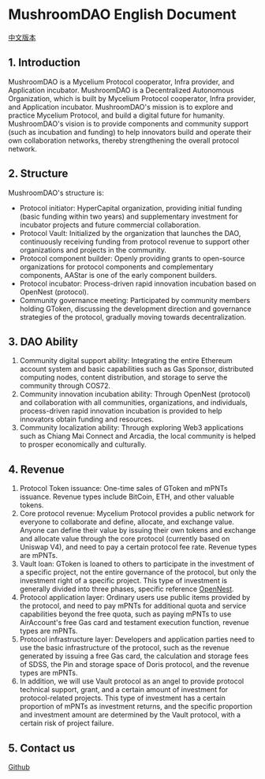 # MushroomDAO English Document
[中文版本](dao-cn.md)
## 1. Introduction
MushroomDAO is a Mycelium Protocol cooperator, Infra provider, and Application incubator.
MushroomDAO is a Decentralized Autonomous Organization, which is built by Mycelium Protocol cooperator, Infra provider, and Application incubator.
MushroomDAO's mission is to explore and practice Mycelium Protocol, and build a digital future for humanity.
MushroomDAO's vision is to provide components and community support (such as incubation and funding) to help innovators build and operate their own collaboration networks, thereby strengthening the overall protocol network.
## 2. Structure
MushroomDAO's structure is:
- Protocol initiator: HyperCapital organization, providing initial funding (basic funding within two years) and supplementary investment for incubator projects and future commercial collaboration.
- Protocol Vault: Initialized by the organization that launches the DAO, continuously receiving funding from protocol revenue to support other organizations and projects in the community.
- Protocol component builder: Openly providing grants to open-source organizations for protocol components and complementary components, AAStar is one of the early component builders.
- Protocol incubator: Process-driven rapid innovation incubation based on OpenNest (protocol).
- Community governance meeting: Participated by community members holding GToken, discussing the development direction and governance strategies of the protocol, gradually moving towards decentralization.

## 3. DAO Ability
1. Community digital support ability: Integrating the entire Ethereum account system and basic capabilities such as Gas Sponsor, distributed computing nodes, content distribution, and storage to serve the community through COS72.
2. Community innovation incubation ability: Through OpenNest (protocol) and collaboration with all communities, organizations, and individuals, process-driven rapid innovation incubation is provided to help innovators obtain funding and resources.
3. Community localization ability: Through exploring Web3 applications such as Chiang Mai Connect and Arcadia, the local community is helped to prosper economically and culturally.

## 4. Revenue
1. Protocol Token issuance: One-time sales of GToken and mPNTs issuance. Revenue types include BitCoin, ETH, and other valuable tokens.
2. Core protocol revenue: Mycelium Protocol provides a public network for everyone to collaborate and define, allocate, and exchange value. Anyone can define their value by issuing their own tokens and exchange and allocate value through the core protocol (currently based on Uniswap V4), and need to pay a certain protocol fee rate. Revenue types are mPNTs.
3. Vault loan: GToken is loaned to others to participate in the investment of a specific project, not the entire governance of the protocol, but only the investment right of a specific project. This type of investment is generally divided into three phases, specific reference [OpenNest](./paper/OpenNest.pdf).
4. Protocol application layer: Ordinary users use public items provided by the protocol, and need to pay mPNTs for additional quota and service capabilities beyond the free quota, such as paying mPNTs to use AirAccount's free Gas card and testament execution function, revenue types are mPNTs.
5. Protocol infrastructure layer: Developers and application parties need to use the basic infrastructure of the protocol, such as the revenue generated by issuing a free Gas card, the calculation and storage fees of SDSS, the Pin and storage space of Doris protocol, and the revenue types are mPNTs.
6. In addition, we will use Vault protocol as an angel to provide protocol technical support, grant, and a certain amount of investment for protocol-related projects. This type of investment has a certain proportion of mPNTs as investment returns, and the specific proportion and investment amount are determined by the Vault protocol, with a certain risk of project failure.

## 5. Contact us
[Github](https://github.com/orgs/MushroomDAO/projects/1)